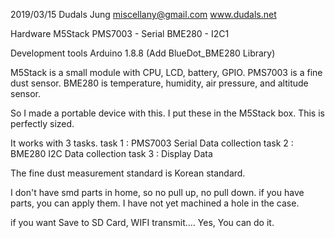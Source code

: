 2019/03/15
Dudals Jung
miscellany@gmail.com
www.dudals.net

Hardware
M5Stack
PMS7003 - Serial
BME280 - I2C1

Development tools
Arduino 1.8.8
(Add BlueDot_BME280 Library)

M5Stack is a small module with CPU, LCD, battery, GPIO.
PMS7003 is a fine dust sensor.
BME280 is temperature, humidity, air pressure, and altitude sensor.

So I made a portable device with this.
I put these in the M5Stack box.
This is perfectly sized.

It works with 3 tasks.
task 1 : PMS7003 Serial Data collection
task 2 : BME280 I2C Data collection
task 3 : Display Data

The fine dust measurement standard is Korean standard.

I don't have smd parts in home, so no pull up, no pull down.
if you have parts, you can apply them.
I have not yet machined a hole in the case.


if you want Save to SD Card, WIFI transmit.... Yes, You can do it.
